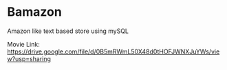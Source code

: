 # Bamazon
Amazon like text based store using mySQL

Movie Link:
https://drive.google.com/file/d/0B5mRWmL50X48d0tHOFJWNXJuYWs/view?usp=sharing



